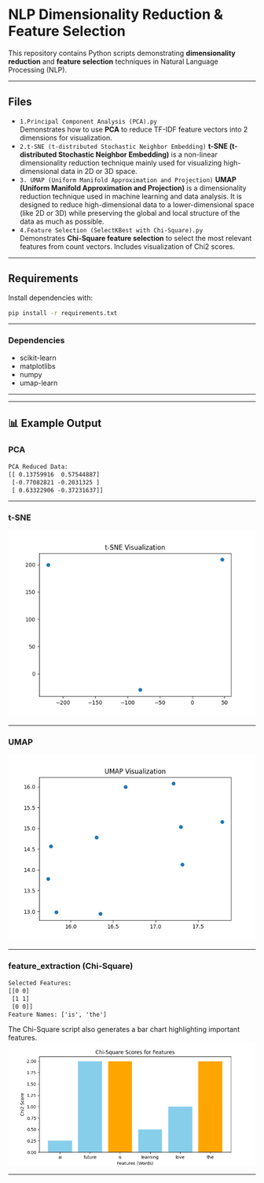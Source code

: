 # NLP Dimensionality Reduction & Feature Selection

This repository contains Python scripts demonstrating **dimensionality reduction** and **feature selection** techniques in Natural Language Processing (NLP).

---

##  Files
- `1.Principal Component Analysis (PCA).py`  
  Demonstrates how to use **PCA** to reduce TF-IDF feature vectors into 2 dimensions for visualization.
- `2.t-SNE (t-distributed Stochastic Neighbor Embedding)`
  **t-SNE (t-distributed Stochastic Neighbor Embedding)** is a non-linear dimensionality reduction technique mainly used for visualizing high-dimensional data in 2D or 3D space.
- `3. UMAP (Uniform Manifold Approximation and Projection)`
  **UMAP (Uniform Manifold Approximation and Projection)** is a dimensionality reduction technique used in machine learning and data analysis. It is designed to reduce high-dimensional data to a lower-dimensional space (like 2D or 3D) while preserving the global and local structure of the data as much as possible.  
- `4.Feature Selection (SelectKBest with Chi-Square).py`  
  Demonstrates **Chi-Square feature selection** to select the most relevant features from count vectors. Includes visualization of Chi2 scores.

---

## Requirements
Install dependencies with:

```bash
pip install -r requirements.txt
```

---

### Dependencies
- scikit-learn
- matplotlibs
- numpy
- umap-learn

---
---

## 📊 Example Output

### PCA
```
PCA Reduced Data:
[[ 0.13759916  0.57544887]
 [-0.77082821 -0.2031325 ]
 [ 0.63322906 -0.37231637]]
```
---
### t-SNE

![ScreenShort](t-sne.png)

---
### UMAP

![ScreenShort](UMAP.png)

---
### feature_extraction (Chi-Square)
```
Selected Features:
[[0 0]
 [1 1]
 [0 0]]
Feature Names: ['is', 'the']
```

The Chi-Square script also generates a bar chart highlighting important features.
![ScreenShort](feature_extraction.png)

---